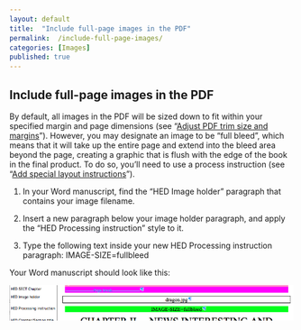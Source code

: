 ```yaml
---
layout: default
title:  "Include full-page images in the PDF"
permalink:  /include-full-page-images/
categories: [Images]
published: true
---
```


<section data-type="chapter" class="hsecchapter" data-hederis-type="hsecchapter" id="include-full-page-images" data-pi-attrs="id: include-full-page-images" role="doc-chapter"><h1 data-hederis-type="hblkchaptitle" class="hblkchaptitle" id="pCSs262qY">Include full-page images in the PDF</h1>
    <p class="hblkp" data-hederis-type="hblkp" id="po8dFx4WC">By default, all images in the PDF will be sized down to fit within your specified margin and page dimensions (see &#8220;<a href="{% post_url 2019-04-12-20-AdjustPDFtrimsizeandmargins %}"><span class="Hyperlink">Adjust PDF trim size and margins</span></a>&#8221;). However, you may designate an image to be &#8220;full bleed&#8221;, which means that it will take up the entire page and extend into the bleed area beyond the page, creating a graphic that is flush with the edge of the book in the final product. To do so, you&#8217;ll need to use a process instruction (see &#8220;<a href="{% post_url 2019-04-12-23-Addspeciallayoutinstructions %}"><span class="Hyperlink">Add special layout instructions</span></a>&#8221;).</p>
    <ol class="hwprnum-list" data-hederis-type="hwprnum-list" id="p5d18CAwe"><li class="hblkoli" data-hederis-type="hblkoli" id="lir2bZoKEj"><p class="hblkoli" data-hederis-type="hblkoli" id="p3eWQeLW9">In your Word manuscript, find the &#8220;HED Image holder&#8221; paragraph that contains your image filename.</p></li>
    <li class="hblkoli" data-hederis-type="hblkoli" id="liRNOvmGJa"><p class="hblkoli" data-hederis-type="hblkoli" id="pyXsGaKAO">Insert a new paragraph below your image holder paragraph, and apply the &#8220;HED Processing instruction&#8221; style to it.</p></li>
    <li class="hblkoli" data-hederis-type="hblkoli" id="liRH1A9Wtl"><p class="hblkoli" data-hederis-type="hblkoli" id="p1AuScZ4R">Type the following text inside your new HED Processing instruction paragraph: IMAGE-SIZE=fullbleed</p></li>
    </ol>
    <p class="hblkp" data-hederis-type="hblkp" id="pbpvmkCpo">Your Word manuscript should look like this:</p>
    <img data-hederis-type="hblkimg" class="hblkimg" id="pHix54r1o" src="/images/fullbleed_1.png"/>
    </section>
    